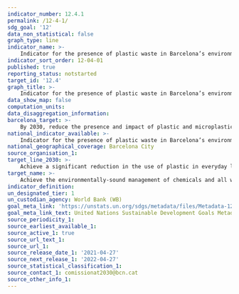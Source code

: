 ```yaml
---
indicator_number: 12.4.1
permalink: /12-4-1/
sdg_goal: '12'
data_non_statistical: false
graph_type: line
indicator_name: >-
    Indicator for the presence of plastic waste in Barcelona’s environment (to be determined)
indicator_sort_order: 12-04-01
published: true
reporting_status: notstarted
target_id: '12.4'
graph_title: >-
    Indicator for the presence of plastic waste in Barcelona’s environment (to be determined)
data_show_map: false
computation_units: 
data_disaggregation_information:
barcelona_target: >-
    By 2030, reduce the presence and impact of plastic and microplastics in Barcelona’s environment
national_indicator_available: >-
    Indicator for the presence of plastic waste in Barcelona’s environment (to be determined)
national_geographical_coverage: Barcelona City
source_organisation_1: 
target_line_2030: >-
    Achieve a significant reduction in the use of plastic in everyday life. Target value 2030: Pending data
target_name: >-
    Achieve the environmentally-sound management of chemicals and all waste products throughout their life cycle, in accordance with agreed international frameworks, and significantly reduce their release into the atmosphere, water and soil in order to minimise their adverse impacts on human health and the environment
indicator_definition:
un_designated_tier: 1
un_custodian_agency: World Bank (WB)
goal_meta_link: 'https://unstats.un.org/sdgs/metadata/files/Metadata-12-04-01.pdf'
goal_meta_link_text: United Nations Sustainable Development Goals Metadata (pdf 894kB)
source_periodicity_1: 
source_earliest_available_1: 
source_active_1: true
source_url_text_1:
source_url_1: 
source_release_date_1: '2021-04-27'
source_next_release_1: '2022-04-27'
source_statistical_classification_1: 
source_contact_1: comissionat2030@bcn.cat
source_other_info_1:
---
```

